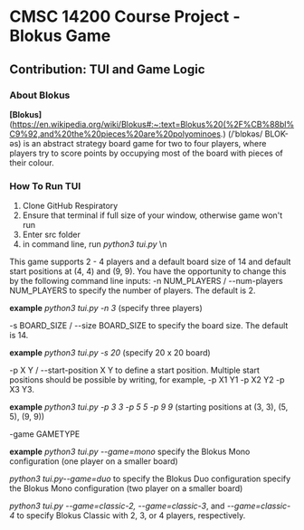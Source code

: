 # CMSC 14200 Course Project - Blokus Game
## Contribution: TUI and Game Logic

### About Blokus
**[Blokus]**(https://en.wikipedia.org/wiki/Blokus#:~:text=Blokus%20(%2F%CB%88bl%C9%92,and%20the%20pieces%20are%20polyominoes.) (/ˈblɒkəs/ BLOK-əs) is an abstract strategy board game for two to four players, where players try to score points by occupying most of the board with pieces of their colour.

### How To Run TUI
1. Clone GitHub Respiratory
2. Ensure that terminal if full size of your window, otherwise game won't run
3. Enter src folder
4. in command line, run *python3 tui.py* \n


This game supports 2 - 4 players and a default board size of 14 and default start positions at (4, 4) and (9, 9). You have the opportunity to change this by the following command line inputs:
-n NUM_PLAYERS / --num-players NUM_PLAYERS to specify the number of players. The default is 2.

**example** *python3 tui.py -n 3* (specify three players)

-s BOARD_SIZE / --size BOARD_SIZE to specify the board size. The default is 14.

**example** *python3 tui.py -s 20* (specify 20 x 20 board)

-p X Y / --start-position X Y to define a start position. Multiple start positions should be possible by writing, for example, -p X1 Y1 -p X2 Y2 -p X3 Y3.

**example** *python3 tui.py -p 3 3 -p 5 5 -p 9 9* (starting positions at (3, 3), (5, 5), (9, 9))

-game GAMETYPE

**example** 
*python3 tui.py --game=mono* specify the Blokus Mono configuration (one player on a smaller board)

*python3 tui.py--game=duo* to specify the Blokus Duo configuration specify the Blokus Mono configuration (two player on a smaller board)

*python3 tui.py --game=classic-2, --game=classic-3*, and *--game=classic-4* to specify Blokus Classic with 2, 3, or 4 players, respectively.



